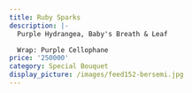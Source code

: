 ```yaml
---
title: Ruby Sparks
description: |-
  Purple Hydrangea, Baby's Breath & Leaf

  Wrap: Purple Cellophane
price: '250000'
category: Special Bouquet
display_picture: /images/feed152-bersemi.jpg
---
```


